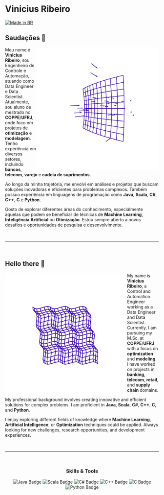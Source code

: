 <h1>Vinicius Ribeiro</h1>
<a href="https://github.com/username/flag-badges">
  <img src="https://raw.githubusercontent.com/pedromxavier/flag-badges/main/badges/BR.svg" alt="Made in BR">
</a>

<div align="left">

  <h2>
    Saudações 👋 <br>
  </h2>

  <!-- Você pode substituir a imagem abaixo por qualquer uma de sua preferência -->
  <img src="./static/vector-field.svg" min-width="350px" max-width="450px" width="400px" top= "0 px" align="right"/>

  <p>
    Meu nome é <strong>Vinicius Ribeiro</strong>, sou Engenheiro de Controle e Automação, atuando como Data Engineer e Data Scientist. <br>
    Atualmente, sou aluno de mestrado no <strong>COPPE</strong>/<strong>UFRJ</strong>, onde foco em projetos de <strong>otimização</strong> e <strong>modelagem</strong>. Tenho experiência em diversos setores, incluindo <strong>bancos</strong>, <strong>telecom</strong>, <strong>varejo</strong> e <strong>cadeia de suprimentos</strong>.
  </p>

  <p>
    Ao longo da minha trajetória, me envolvi em análises e projetos que buscam soluções inovadoras e eficientes para problemas complexos. 
    Também possuo experiência em linguagens de programação como <strong>Java</strong>, <strong>Scala</strong>, <strong>C#</strong>, <strong>C++</strong>, <strong>C</strong> e <strong>Python</strong>.
  </p>

  <p>
    Gosto de explorar diferentes áreas do conhecimento, especialmente aquelas que podem se beneficiar de técnicas de <strong>Machine Learning</strong>, <strong>Inteligência Artificial</strong> ou <strong>Otimização</strong>. 
    Estou sempre aberto a novos desafios e oportunidades de pesquisa e desenvolvimento.
  </p>

</div>

<br>
<hr>
<br>

<div align="left">
  <h2>
    Hello there 👋 <br>
  </h2>

  <!-- Substitua a imagem abaixo por outra a seu gosto -->
  <img src="./static/surface-waves.svg" min-width="350px" max-width="450px" width="400px" top= "0 px" align="left"/>

  <p>
    My name is <strong>Vinicius Ribeiro</strong>, a Control and Automation Engineer working as a Data Engineer and Data Scientist. 
    Currently, I am pursuing my M.Sc. at <strong>COPPE</strong>/<strong>UFRJ</strong> with a focus on <strong>optimization</strong> and <strong>modeling</strong>. 
    I have worked on projects in <strong>banking</strong>, <strong>telecom</strong>, <strong>retail</strong>, and <strong>supply chain</strong> domains.
  </p>

  <p>
    My professional background involves creating innovative and efficient solutions for complex problems. 
    I am proficient in <strong>Java</strong>, <strong>Scala</strong>, <strong>C#</strong>, <strong>C++</strong>, <strong>C</strong>, and <strong>Python</strong>.
  </p>

  <p>
    I enjoy exploring different fields of knowledge where <strong>Machine Learning</strong>, <strong>Artificial Intelligence</strong>, or <strong>Optimization</strong> techniques could be applied. 
    Always looking for new challenges, research opportunities, and development experiences.
  </p>
</div>

<br>
<hr>
<br>

<!-- Badges de linguagens -->
<div align="center">
  <h3>Skills & Tools</h3>
  <img src="https://img.shields.io/badge/Code-Java-orange?style=flat-square&logo=java" alt="Java Badge"/>
  <img src="https://img.shields.io/badge/Code-Scala-red?style=flat-square&logo=scala" alt="Scala Badge"/>
  <img src="https://img.shields.io/badge/Code-C%23-green?style=flat-square&logo=c-sharp" alt="C# Badge"/>
  <img src="https://img.shields.io/badge/Code-C++-blue?style=flat-square&logo=c%2B%2B" alt="C++ Badge"/>
  <img src="https://img.shields.io/badge/Code-C-gray?style=flat-square&logo=c" alt="C Badge"/>
  <img src="https://img.shields.io/badge/Code-Python-yellow?style=flat-square&logo=python" alt="Python Badge"/>
</div>
